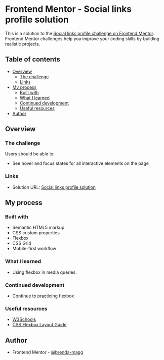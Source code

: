 # Frontend Mentor - Social links profile solution

This is a solution to the [Social links profile challenge on Frontend Mentor](https://www.frontendmentor.io/challenges/social-links-profile-UG32l9m6dQ). Frontend Mentor challenges help you improve your coding skills by building realistic projects. 

## Table of contents

- [Overview](#overview)
  - [The challenge](#the-challenge)
  - [Links](#links)
- [My process](#my-process)
  - [Built with](#built-with)
  - [What I learned](#what-i-learned)
  - [Continued development](#continued-development)
  - [Useful resources](#useful-resources)
- [Author](#author)


## Overview

### The challenge

Users should be able to:

- See hover and focus states for all interactive elements on the page


### Links

- Solution URL: [Social links profile solution](https://your-solution-url.com)

## My process

### Built with

- Semantic HTML5 markup
- CSS custom properties
- Flexbox
- CSS Grid
- Mobile-first workflow

### What I learned

- Using flexbox in media queries.

### Continued development

- Continue to practicing flexbox

### Useful resources

- [W3Schools](https://www.example.com) 
- [CSS Flexbox Layout Guide](https://css-tricks.com/snippets/css/a-guide-to-flexbox/) 

## Author

- Frontend Mentor - [@brenda-magg](https://www.frontendmentor.io/profile/brenda-magg)
